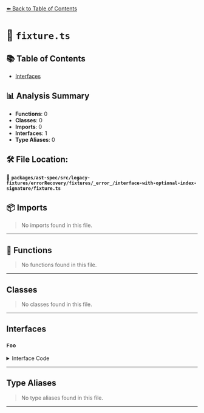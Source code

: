 [⬅️ Back to Table of Contents](../../../../../../../../index.md)

# 📄 `fixture.ts`

## 📚 Table of Contents

- [Interfaces](#interfaces)

## 📊 Analysis Summary

- **Functions**: 0
- **Classes**: 0
- **Imports**: 0
- **Interfaces**: 1
- **Type Aliases**: 0

## 🛠️ File Location:
📂 **`packages/ast-spec/src/legacy-fixtures/errorRecovery/fixtures/_error_/interface-with-optional-index-signature/fixture.ts`**

## 📦 Imports

> No imports found in this file.


---

## 🔧 Functions

> No functions found in this file.


---

## Classes

> No classes found in this file.


---

## Interfaces

### `Foo`

<details><summary>Interface Code</summary>

```ts
interface Foo {
  [fff?: number]: string;
}
```
</details>


---

## Type Aliases

> No type aliases found in this file.


---